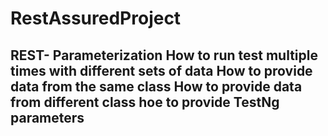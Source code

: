 # RestAssuredProject
REST- Parameterization
How to run test multiple times with different sets of data
How to provide data from the same class
How to provide data from different class
hoe to provide TestNg parameters
-
